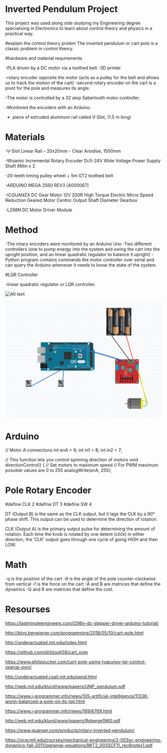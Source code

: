 # Inverted Pendulum Project 

This project was used along side studying my Engineering degree specialising in Electronics to learn about control theory and physics in a practical way. 

#explain the control theory prolem 
The inverted pendulum or cart pole is a classic problem in control theory.

#hardware and material requirements 

-PLA driven by a DC motor via a toothed belt
-3D printer 

-rotary encoder opposite the motor (acts as a pulley for the belt and allows us to track the motion of the cart)
-second rotary encoder on the cart is a pivot for the pole and measures its angle. 

-The motor is controlled by a 32 amp Sabertooth motor controller.

-Monitored the encoders with an Arduino.

- piece of extruded aluminum rail called V-Slot, (1.5 m long)

# Materials 

-V-Slot Linear Rail – 20x20mm - Clear Anodise, 1500mm

-Wisamic Incremental Rotary Encoder Dc5-24V Wide Voltage Power Supply Shaft 6Mm x 2

-20-teeth timing pulley wheel + 5m GT2 toothed belt

-ARDUINO MEGA 2560 REV3 [A000067]

-ICQUANZX DC Gear Motor 12V 200R High Torque Electric Micro Speed Reduction Geared Motor Centric Output Shaft Diameter Gearbox

-L298N DC Motor Driver Module

# Method


-The rotary encoders were monitored by an Arduino Uno
-Two different controllers (one to pump energy into the system and swing the cart into the upright position, and an linear quadratic regulator to balance it upright)
-Python program contains commands the motor controller over serial and can query the Arduino whenever it needs to know the state of the system.

#LQR Controller

-linear quadratic regulator or LQR controller. 


![Alt text](photos/IMG_4753.heic?raw=true "Arduino")


![Alt text](photos/schematic.png?raw=true "Schematic")


# Arduino

// Motor A connections
int enA = 9;
int in1 = 8;
int in2 = 7;

// This function lets you control spinning direction of motors
void directionControl() {
  // Set motors to maximum speed
  // For PWM maximum possible values are 0 to 255
  analogWrite(enA, 255);
  
# Pole Rotary Encoder 

#define CLK 2
#define DT 3
#define SW 4


DT (Output B) is the same as the CLK output, but it lags the CLK by a 90° phase shift. This output can be used to determine the direction of rotation.

CLK (Output A) is the primary output pulse for determining the amount of rotation. Each time the knob is rotated by one detent (click) in either direction, the ‘CLK’ output goes through one cycle of going HIGH and then LOW.




# Math 

-q is the position of the cart
-θ is the angle of the pole counter-clockwise from vertical 
-f is the force on the cart
-A and B are matrices that define the dynamics
-Q and R are matrices that define the cost. 


# Resourses 

https://lastminuteengineers.com/l298n-dc-stepper-driver-arduino-tutorial/

http://blog.benwiener.com/programming/2018/05/10/cart-pole.html

http://underactuated.mit.edu/index.html

https://github.com/philzook58/cart_pole

https://www.philipzucker.com/cart-pole-using-lyapunov-lqr-control-openai-gym/

http://underactuated.csail.mit.edu/pend.html

http://web.mit.edu/klund/www/papers/UNP_pendulum.pdf

https://www.i-programmer.info/news/105-artificial-intelligence/11336-worm-balanced-a-pole-on-its-tail.html

https://www.i-programmer.info/news/169/6769.html

http://web.mit.edu/klund/www/papers/Roberge1960.pdf

https://www.quanser.com/products/rotary-inverted-pendulum/

https://ocw.mit.edu/courses/mechanical-engineering/2-003sc-engineering-dynamics-fall-2011/lagrange-equations/MIT2_003SCF11_rec8notes1.pdf

